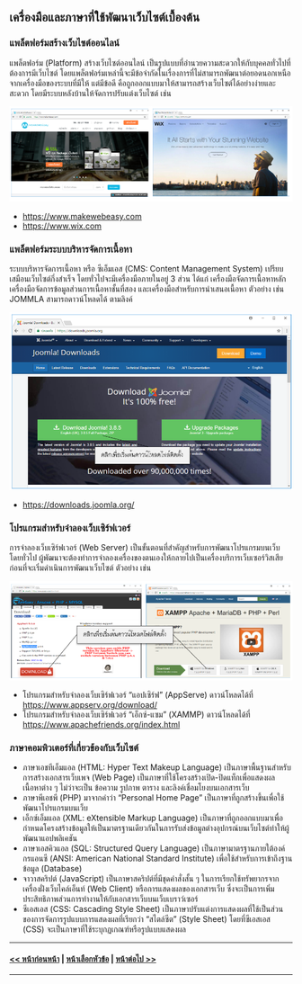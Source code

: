 ## เครื่องมือและภาษาที่ใช้พัฒนาเว็บไซต์เบื้องต้น
### แพล็ตฟอร์มสร้างเว็บไซต์ออนไลน์
แพล็ตฟอร์ม (Platform) สร้างเว็บไซต์ออนไลน์ เป็นรูปแบบที่อำนวยความสะดวกให้กับบุคคลทั่วไปที่ต้องการมีเว็บไซต์ โดยแพล็ตฟอร์มเหล่านี้จะมีข้อจำกัดในเรื่องการที่ไม่สามารถพัฒนาต่อยอดนอกเหนือจากเครื่องมือของระบบที่มีให้ แต่มีข้อดี คือถูกออกแบบมาให้สามารถสร้างเว็บไซต์ได้อย่างง่ายและสะดวก โดยมีระบบหลังบ้านให้จัดการปรับแต่งเว็บไซต์ เช่น

<img src=img/ch01_04.png>

* https://www.makewebeasy.com
* https://www.wix.com

### แพล็ตฟอร์มระบบบริหารจัดการเนื้อหา
ระบบบริหารจัดการเนื้อหา หรือ ซีเอ็มเอส (CMS: Content Management System) เปรียบเสมือนเว็บไซต์กึ่งสำเร็จ โดยทั่วไปจะมีเครื่องมือภายในอยู่ 3 ส่วน ได้แก่ เครื่องมือจัดการเนื้อหาหลัก เครื่องมือจัดการข้อมูลส่วนการเนื้อหาชั้นที่สอง และเครื่องมือสำหรับการนำเสนอเนื้อหา ตัวอย่าง เช่น JOMMLA สามารถดาวน์โหลดได้ ตามลิงค์

<img src=img/ch01_05.png>

* https://downloads.joomla.org/ 

### โปรแกรมสำหรับจำลองเว็บเซิร์ฟเวอร์
การจำลองเว็บเซิร์ฟเวอร์ (Web Server) เป็นขั้นตอนที่สำคัญสำหรับการพัฒนาโปรแกรมบนเว็บ โดยทั่วไป ผู้พัฒนาจะต้องทำการจำลองเครื่องของตนเองให้กลายไปเป็นเครื่องบริการเว็บเซอร์วิสเสียก่อนที่จะเริ่มดำเนินการพัฒนาเว็บไซต์ ตัวอย่าง เช่น

<img src=img/ch01_06.png>

* โปรแกรมสำหรับจำลองเว็บเซิร์ฟเวอร์ “แอปเซิร์ฟ” (AppServe) ดาวน์โหลดได้ที่  https://www.appserv.org/download/
* โปรแกรมสำหรับจำลองเว็บเซิร์ฟเวอร์ “เอ็กซ์-แซม” (XAMMP) ดาวน์โหลดได้ที่ https://www.apachefriends.org/index.html

### ภาษาคอมพิวเตอร์ที่เกี่ยวข้องกับเว็บไซต์
* ภาษาเอชทีเอ็มแอล (HTML: Hyper Text Makeup Language) เป็นภาษาพื้นฐานสำหรับการสร้างเอกสารเว็บเพจ (Web Page) เป็นภาษาที่ใช้โครงสร้างเปิด-ปิดแท็กเพื่อแสดงผลเนื้อหาต่าง ๆ ไม่ว่าจะเป็น ข้อความ รูปภาพ ตาราง และลิงค์เชื่อมโยงบนเอกสารเว็บ 
* ภาษาพีเอชพี (PHP) มาจากคำว่า “Personal Home Page” เป็นภาษาที่ถูกสร้างขึ้นเพื่อใช้พัฒนาโปรแกรมบนเว็บ 
* เอ็กซ์เอ็มแอล (XML: eXtensible Markup Language) เป็นภาษาที่ถูกออกแบบมาเพื่อกำหนดโครงสร้างข้อมูลให้เป็นมาตรฐานเดียวกันในการรับส่งข้อมูลต่างอุปกรณ์บนเว็บไซต์ทำให้ผู้พัฒนาแอปพลิเคชัน
* ภาษาเอสคิวแอล (SQL: Structured Query Language) เป็นภาษามาตรฐานภายใต้องค์กรแอนซี (ANSI: American National Standard Institute) เพื่อใช้สำหรับการเข้าถึงฐานข้อมูล (Database) 
* จาวาสคริปต์ (JavaScript) เป็นภาษาสคริปต์ที่มีชุดคำสั่งสั้น ๆ ในการเรียกใช้ทรัพยากรจากเครื่องฝั่งเว็บไคล์เอ็นท์ (Web Client) หรือการแสดงผลของเอกสารเว็บ ซึ่งจะเป็นการเพิ่มประสิทธิภาพส่วนการทำงานให้กับเอกสารเว็บบนเว็บเบราว์เซอร์ 
* ซีเอสเอส (CSS: Cascading Style Sheet) เป็นภาษาปรับแต่งการแสดงผลที่ใช้เป็นส่วนของการจัดการรูปแบบการแสดงผลที่เรียกว่า “สไตล์ซีต” (Style Sheet) โดยที่ซีเอสเอส (CSS) จะเป็นภาษาที่ใช้ระบุกฏเกณฑ์หรือรูปแบบแสดงผล

---
#### [<< หน้าก่อนหน้า](0103.md) | [หน้าเลือกหัวข้อ](README.md) | [หน้าต่อไป >>](0105.md)
---